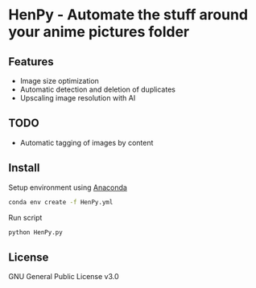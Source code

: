 # HenPy - Automate the stuff around your anime pictures folder

## Features

- Image size optimization
- Automatic detection and deletion of duplicates
- Upscaling image resolution with AI

## TODO

- Automatic tagging of images by content 

## Install
Setup environment using [Anaconda](https://www.anaconda.com)
```sh
conda env create -f HenPy.yml
```
Run script
```sh
python HenPy.py
```
## License

GNU General Public License v3.0